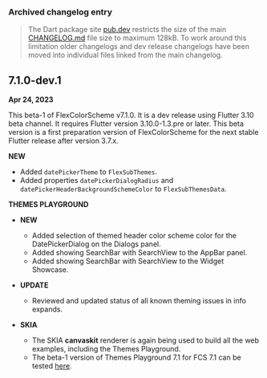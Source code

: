 ### Archived changelog entry

> The Dart package site [pub.dev](https://pub.dev/) restricts the size of the main [CHANGELOG.md](https://github.com/rydmike/flex_color_scheme/blob/master/CHANGELOG.md) file size to maximum 128kB. To work around this limitation older changelogs and dev release changelogs have been moved into individual files linked from the main changelog.

## 7.1.0-dev.1

**Apr 24, 2023**

This beta-1 of FlexColorScheme v7.1.0. It is a dev release using Flutter 3.10 beta channel. It requires Flutter version 3.10.0-1.3.pre or later. This beta version is a first preparation version of FlexColorScheme for the next stable Flutter release after version 3.7.x.

**NEW**

* Added `datePickerTheme` to `FlexSubThemes`.
* Added properties `datePickerDialogRadius` and `datePickerHeaderBackgroundSchemeColor`  to `FlexSubThemesData`.

**THEMES PLAYGROUND**

* **NEW**
    - Added selection of themed header color scheme color for the DatePickerDialog on the Dialogs panel.
    - Added showing SearchBar with SearchView to the AppBar panel.
    - Added showing SearchBar with SearchView to the Widget Showcase.

* **UPDATE**
    - Reviewed and updated status of all known theming issues in info expands.

* **SKIA**
    - The SKIA **canvaskit** renderer is again being used to build all the web examples, including the Themes Playground.
    - The beta-1 version of Themes Playground 7.1 for FCS 7.1 can be tested [here](https://rydmike.com/flexcolorscheme/themesplayground-v7-1).